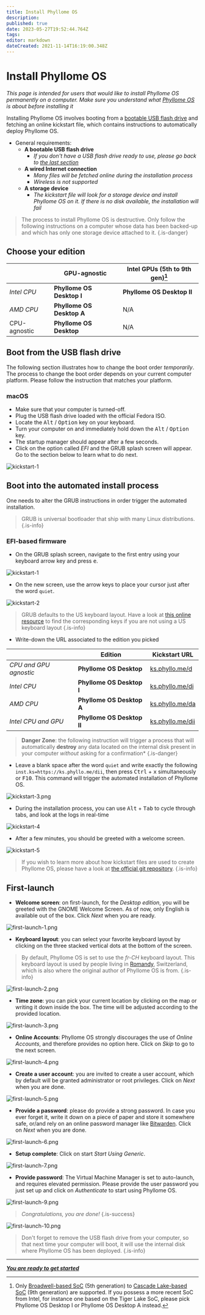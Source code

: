 ```yaml
---
title: Install Phyllome OS
description: 
published: true
date: 2023-05-27T19:52:44.764Z
tags: 
editor: markdown
dateCreated: 2021-11-14T16:19:00.348Z
---
```


# Install Phyllome OS

*This page is intended for users that would like to install Phyllome OS permanently on a computer. Make sure you understand what [Phyllome OS](/phyllomeos/purpose.md) is about before installing it*

Installing Phyllome OS involves booting from a [bootable USB flash drive](/deploy/medium) and fetching an online kickstart file, which contains instructions to automatically deploy Phyllome OS.

* General requirements:
	* **A bootable USB flash drive**
	   * *If you don't have a USB flash drive ready to use, please go back to [the last section](/deploy/medium)*
  * **A wired Internet connection**
  	 * *Many files will be fetched online during the installation process*
	 * *Wireless is not supported*  
  * **A storage device**
  	* *The kickstart file will look for a storage device and install Phyllome OS on it. If there is no disk available, the installation will fail* 

> The process to install Phyllome OS is destructive. Only follow the following instructions on a computer whose data has been backed-up and which has only one storage device attached to it.
{.is-danger}

## Choose your edition

|  | GPU-agnostic | Intel GPUs (5th to 9th gen)[^2] |
|---|---|---|
| *Intel CPU* | **Phyllome OS Desktop I** | **Phyllome OS Desktop II** | 
| *AMD CPU* | **Phyllome OS Desktop A** | N/A  |
| CPU-agnostic | **Phyllome OS Desktop** | N/A  |

[^2]: Only [Broadwell-based SoC](https://en.wikipedia.org/wiki/Broadwell_(microarchitecture)) (5th generation) to [Cascade Lake-based SoC](https://en.wikipedia.org/wiki/Cascade_Lake_(microarchitecture)) (9th generation) are supported. If you possess a more recent SoC from Intel, for instance one based on the Tiger Lake SoC, please pick Phyllome OS Desktop I or Phyllome OS Desktop A instead.

## Boot from the USB flash drive

The following section illustrates how to change the boot order *temporarily*. The process to change the boot order depends on your current computer platform. Please follow the instruction that matches your platform.

### macOS

* Make sure that your computer is turned-off. 
* Plug the USB flash drive loaded with the official Fedora ISO.
* Locate the <kbd>Alt</kbd> / <kbd>Option</kbd> key on your keyboard.
* Turn your computer on and immediately hold down the <kbd>Alt</kbd> / <kbd>Option</kbd> key.
* The startup manager should appear after a few seconds.
* Click on the option called *EFI* and the GRUB splash screen will appear. Go to the section below to learn what to do next.

![kickstart-1](/assets/grub-kickstart/kickstart-1.png)

## Boot into the automated install process

One needs to alter the GRUB instructions in order trigger the automated installation. 

> GRUB is universal bootloader that ship with many Linux distributions.
{.is-info}

### EFI-based firmware

* On the GRUB splash screen, navigate to the first entry using your keyboard arrow key and press <kbd>e</kbd>.

![kickstart-1](/assets/grub-kickstart/kickstart-2.png)

* On the new screen, use the arrow keys to place your cursor just after the word `quiet`.

![kickstart-2](/assets/grub-kickstart/kickstart-3.png)

> GRUB defaults to the US keyboard layout. Have a look at [this online resource](https://en.wikipedia.org/wiki/QWERTY#/media/File:KB_United_States.svg) to find the corresponding keys if you are not using a US keyboard layout
{.is-info}

* Write-down the URL associated to the edition you picked

|  | Edition | Kickstart URL |
|---|---|---|
| *CPU and GPU agnostic* | **Phyllome OS Desktop** | [ks.phyllo.me/d](https://ks.phyllo.me/d) |
| *Intel CPU* | **Phyllome OS Desktop I** | [ks.phyllo.me/di](https://ks.phyllo.me/di) | 
| *AMD CPU* | **Phyllome OS Desktop A** | [ks.phyllo.me/da](https://ks.phyllo.me/da) |
| *Intel CPU and GPU* | **Phyllome OS Desktop II** | [ks.phyllo.me/dii](https://ks.phyllo.me/dii) |

> **Danger Zone**: the following instruction will trigger a process that will automatically **destroy** any data located on the internal disk present in your computer *without* asking for a confirmation*
{.is-danger}

* Leave a blank space after the word `quiet` and write exactly the following `inst.ks=https://ks.phyllo.me/dii`, then press <kbd>Ctrl</kbd> + <kbd>x</kbd> simultaneously or <kbd>F10</kbd>. This command will trigger the automated installation of Phyllome OS.

![kickstart-3.png](/assets/grub-kickstart/kickstart-4.png)

* During the installation process, you can use <kbd>Alt</kbd> + <kbd>Tab</kbd> to cycle through tabs, and look at the logs in real-time

![kickstart-4](/assets/grub-kickstart/kickstart-5.png)

* After a few minutes, you should be greeted with a welcome screen.

![kickstart-5](/assets/grub-kickstart/kickstart-6.png)

> If you wish to learn more about how kickstart files are used to create Phyllome OS, please have a look at [the official git repository](https://github.com/PhyllomeOS/phyllomeos).
{.is-info}

## First-launch

* **Welcome screen**: on first-launch, for the *Desktop edition*, you will be greeted with the GNOME Welcome Screen. As of now, only English is available out of the box. Click *Next* when you are ready.  

![first-launch-1.png](/assets/first-launch/first-launch-1.png)

* **Keyboard layout**: you can select your favorite keyboard layout by clicking on the three stacked vertical dots at the bottom of the screen.

> By default, Phyllome OS is set to use the *fr-CH* keyboard layout. This keyboard layout is used by people living in [Romandy](https://en.wikipedia.org/wiki/Romandy), Switzerland, which is also where the original author of Phyllome OS is from.
{.is-info}

![first-launch-2.png](/assets/first-launch/first-launch-2.png)

* **Time zone**: you can pick your current location by clicking on the map or writing it down inside the box. The time will be adjusted according to the provided location.

![first-launch-3.png](/assets/first-launch/first-launch-3.png)

* **Online Accounts**: Phyllome OS strongly discourages the use of *Online Accounts*, and therefore provides no option here. Click on *Skip* to go to the next screen.

![first-launch-4.png](/assets/first-launch/first-launch-4.png)

* **Create a user account**: you are invited to create a user account, which by default will be granted administrator or root privileges. Click on *Next* when you are done.

![first-launch-5.png](/assets/first-launch/first-launch-5.png)

* **Provide a password**: please do provide a strong password. In case you ever forget it, write it down on a piece of paper and store it somewhere safe, or/and rely on an online password manager like [Bitwarden](https://bitwarden.com/). Click on *Next* when you are done.

![first-launch-6.png](/assets/first-launch/first-launch-6.png)

* **Setup complete**: Click on start *Start Using Generic*. 

![first-launch-7.png](/assets/first-launch/first-launch-7.png)

* **Provide password**: The Virtual Machine Manager is set to auto-launch, and requires elevated permission. Please provide the user password you just set up and click on *Authenticate* to start using Phyllome OS. 

![first-launch-9.png](/assets/first-launch/first-launch-9.png)

> *Congratulations, you are done!*
{.is-success}

![first-launch-10.png](/assets/first-launch/first-launch-10.png)

> Don't forget to remove the USB flash drive from your computer, so that next time your computer will boot, it will use the internal disk where Phyllome OS has been deployed.
{.is-info}

---

*[**You are ready to get started**](https://wiki.phyllo.me/#get-started)*







